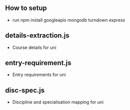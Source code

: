 ## How to setup
- run npm install googleapis mongodb turndown express

## details-extraction.js
- Course details for uni

## entry-requirement.js
- Entry requirements for uni

## disc-spec.js
- Discipline and specialisation mapping for uni